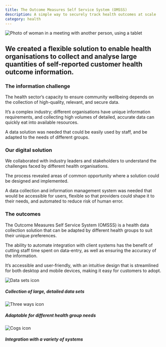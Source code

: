 ```yaml
---
title: The Outcome Measures Self Service System (OMSSS)
description: A simple way to securely track health outcomes at scale
category: health
---
```

<div class="grid grid-cols-12 gap-0 lg:gap-8">

<div class="col-span-12 project-images">
    <img src="/Projects/Images/10_Outcome_Measures_Self_Service_System_(OMSSS)/Outcome-Measures-Self-Service-System-(OMSSS-female-patient-answering-survey-on-ipad.jpg" alt="Photo of woman in a meeting with another person, using a tablet" />
</div>


<div class="col-span-12 lg:col-span-9 project-text lg:order-last">
<div>

## We created a flexible solution to enable health organisations to collect and analyse large quantities of self-reported customer health outcome information.

### The information challenge
The health sector’s capacity to ensure community wellbeing depends on the collection of high-quality, relevant, and secure data.

It’s a complex industry; different organisations have unique information requirements, and collecting high volumes of detailed, accurate data can quickly eat into available resources.

A data solution was needed that could be easily used by staff, and be adapted to the needs of different groups.

### Our digital solution
We collaborated with industry leaders and stakeholders to understand the challenges faced by different health organisations.

The process revealed areas of common opportunity where a solution could be designed and implemented.

A data collection and information management system was needed that would be accessible for users, flexible so that providers could shape it to their needs, and automated to reduce risk of human error.

### The outcomes
The Outcome Measures Self Service System (OMSSS) is a health data collection solution that can be adapted by different health groups to suit their unique preferences.

The ability to automate integration with client systems has the benefit of cutting staff time spent on data-entry, as well as ensuring the accuracy of the information.

It’s accessible and user-friendly, with an intuitive design that is streamlined for both desktop and mobile devices, making it easy for customers to adopt.

</div>
</div>


<div class="col-span-12 lg:col-span-3 icons-sidebar">
<div>
<img src="/Projects/Icons/10_Outcome_Measures_Self_Service_System_(OMSSS)/Collection_of_large_detailed_data_sets.svg" alt="Data sets icon" />

##### Collection of large, detailed data sets
</div>

<div>
<img src="/Projects/Icons/10_Outcome_Measures_Self_Service_System_(OMSSS)/Adaptable_for_different_health_group_needs.svg" alt="Three ways icon" />

##### Adaptable for different health group needs
</div>

<div class="icons-sidebar-last">
<img src="/Projects/Icons/10_Outcome_Measures_Self_Service_System_(OMSSS)/Integration_with_a_variety_of_systems.svg" alt="Cogs icon" />

##### Integration with a variety of systems
</div>
</div>

</div>
